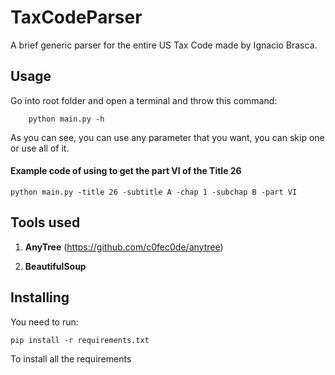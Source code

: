 # TaxCodeParser

A brief generic parser for the entire US Tax Code made by Ignacio Brasca.

## Usage

Go into root folder and open a terminal and throw this command:

```
    python main.py -h
```

As you can see, you can use any parameter that you want, you can skip one or use all of it.

#### Example code of using to get the part VI of the Title 26

```
python main.py -title 26 -subtitle A -chap 1 -subchap B -part VI
```

## Tools used

1. **AnyTree** (https://github.com/c0fec0de/anytree)

2. **BeautifulSoup**

## Installing

You need to run:

```
pip install -r requirements.txt
```

To install all the requirements
